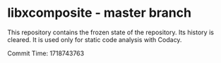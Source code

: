 # libxcomposite - master branch

This repository contains the frozen state of the repository.
Its history is cleared. It is used only for static code
analysis with Codacy.

Commit Time: 1718743763